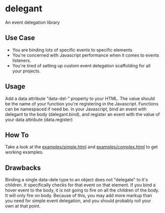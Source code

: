 # delegant

An event delegation library

## Use Case
- You are binding lots of specific events to specific elements
- You're concerned with Javascript performance when it comes to events listeners.
- You're tired of setting up custom event delegation scaffolding for all your projects.

## Usage
Add a data attribute "data-del-<evt type>" property to your HTML. The value should be the name of your function you're registering in the Javascript. Functions can be namespaced if need be. In your Javascript, bind an event with delegant to the body (delegant.bind), and register an event with the value of your data attribute (data.register)

## How To
Take a look at the [examples/simple.html](examples/simple.html) and [examples/complex.html](examples/complex.html) to get working examples.

## Drawbacks
Binding a single data-dele type to an object does not "delegate" to it's children. It specifically checks for that event on that element. If you bind a hover event to the body, it is not going to fire on all the children of the body. It will only fire on body. Because of this, you may add more markup than you need for simple event delegation, and you should probably roll your own at that point.
